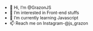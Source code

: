 - 👋 Hi, I’m @GrazonJS
- 👀 I’m interested in Front-end stuffs
- 🌱 I’m currently learning Javascript
- 📫 Reach me on Instagram-@js_grazon

<!---
GrazonJS/GrazonJS is a ✨ special ✨ repository because its `README.md` (this file) appears on your GitHub profile.
You can click the Preview link to take a look at your changes.
--->
